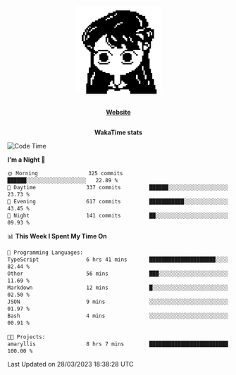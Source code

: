 ##

<p align="center">
  <img src="./person.gif" />
</p>

##

<div align="center">
  <p>
    <strong>
    <a href='https://domm.me'>Website</a>
    </strong>
  </p>
</div>

##

<div align="center">
  <p>
    <strong>
    WakaTime stats
    </strong>
  </p>
</div>

<!--START_SECTION:waka-->
![Code Time](http://img.shields.io/badge/Code%20Time-66%20hrs%2043%20mins-blue)

**I'm a Night 🦉** 

```text
🌞 Morning                325 commits         ██████░░░░░░░░░░░░░░░░░░░   22.89 % 
🌆 Daytime                337 commits         ██████░░░░░░░░░░░░░░░░░░░   23.73 % 
🌃 Evening                617 commits         ███████████░░░░░░░░░░░░░░   43.45 % 
🌙 Night                  141 commits         ██░░░░░░░░░░░░░░░░░░░░░░░   09.93 % 
```


📊 **This Week I Spent My Time On** 

```text
💬 Programming Languages: 
TypeScript               6 hrs 41 mins       █████████████████████░░░░   82.44 % 
Other                    56 mins             ███░░░░░░░░░░░░░░░░░░░░░░   11.69 % 
Markdown                 12 mins             █░░░░░░░░░░░░░░░░░░░░░░░░   02.50 % 
JSON                     9 mins              ░░░░░░░░░░░░░░░░░░░░░░░░░   01.97 % 
Bash                     4 mins              ░░░░░░░░░░░░░░░░░░░░░░░░░   00.91 % 

🐱‍💻 Projects: 
amaryllis                8 hrs 7 mins        █████████████████████████   100.00 % 
```


 Last Updated on 28/03/2023 18:38:28 UTC
<!--END_SECTION:waka-->


